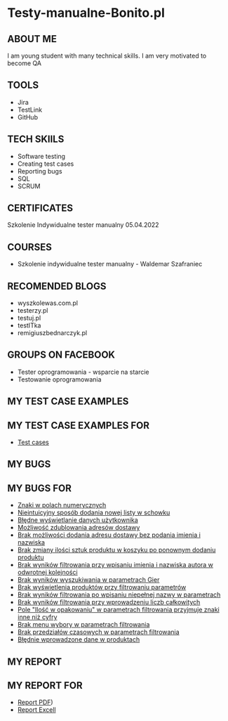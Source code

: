 # Testy-manualne-Bonito.pl
## ABOUT ME
I am young student with many technical skills. I am very motivated to become QA
## TOOLS
* Jira
* TestLink
* GitHub
## TECH SKIILS
* Software testing
* Creating test cases
* Reporting bugs
* SQL
* SCRUM
## CERTIFICATES
Szkolenie Indywidualne tester manualny 05.04.2022
## COURSES
* Szkolenie indywidualne tester manualny - Waldemar Szafraniec
## RECOMENDED BLOGS
* wyszkolewas.com.pl
* testerzy.pl
* testuj.pl
* testITka
* remigiuszbednarczyk.pl
## GROUPS ON FACEBOOK
* Tester oprogramowania - wsparcie na starcie
* Testowanie oprogramowania
## MY TEST CASE EXAMPLES
## MY TEST CASE EXAMPLES FOR 
* [Test cases](https://drive.google.com/file/d/16XbjWoMTx_wwylDAf5lr7f81sH0ZMIu4/view?usp=drive_link)
## MY BUGS
## MY BUGS FOR 
* [Znaki w polach numerycznych](https://drive.google.com/file/d/1SnG4IKJ0BjimJzju4qZxslEVUg6j7DS-/view?usp=drive_link)
* [Nieintuicyjny sposób dodania nowej listy w schowku](https://drive.google.com/file/d/1SXPSDtDX6eMIlfDxVXlabJh3TZCkEWnE/view?usp=drive_link)
* [Błędne wyświetlanie danych użytkownika](https://drive.google.com/file/d/15okH3YhhQdH8bpw6r4FCVEsDN7robMnz/view?usp=drive_link)
* [Możliwość zdublowania adresów dostawy](https://drive.google.com/file/d/1_N31UhnlLacuHVY21dNaTH1SdCWBQuSS/view?usp=drive_link)
* [Brak możliwości dodania adresu dostawy bez podania imienia i nazwiska](https://drive.google.com/file/d/1dvgjWF3zNJvvikefpKWGDg8EFVQ-jLuJ/view?usp=drive_link)
* [Brak zmiany ilości sztuk produktu w koszyku po ponownym dodaniu produktu](https://drive.google.com/file/d/1YYPd-XaNTltpc7e_JjUC0F7SSr1jipZ6/view?usp=drive_link)
* [Brak wyników filtrowania przy wpisaniu imienia i nazwiska autora w odwrotnej kolejności](https://drive.google.com/file/d/1qyRfPBmtp7ypn1ZxaiE4vzPcAXoj77Nj/view?usp=drive_link)
* [Brak wyników wyszukiwania w parametrach Gier](https://drive.google.com/file/d/1-Fb2vxZyOcL3DYCFi_TsE9B4p8tOO5kb/view?usp=drive_link)
* [Brak wyświetlenia produktów przy filtrowaniu parametrów](https://drive.google.com/file/d/1rISZN2uCt35lzQ2sGzkAkO0GtkT9KZZu/view?usp=drive_link)
* [Brak wyników filtrowania po wpisaniu niepełnej nazwy w parametrach](https://drive.google.com/file/d/1a8-5bsQZaXehtUUCgoZ7wqJl6ndu6lX9/view?usp=drive_link)
* [Brak wyników filtrowania przy wprowadzeniu liczb całkowitych](https://drive.google.com/file/d/1tUfWg9fqT2YD3hvwcNb-8B58VvQpuYUT/view?usp=drive_link)
* [Pole "Ilość w opakowaniu" w parametrach filtrowania przyjmuje znaki inne niż cyfry](https://drive.google.com/file/d/1tgGt6qsr0lJALWDxtQwGAf6mJGmbcgGy/view?usp=drive_link)
* [Brak menu wybory w parametrach filtrowania](https://drive.google.com/file/d/16r3sY-QSc2LBPfI-HadjmwMaQvsacUZl/view?usp=drive_link)
* [Brak przedziałów czasowych w parametrach filtrowania](https://drive.google.com/file/d/1D7l0C09LwaqWXx9EsdmXxlTGWN1V7jN6/view?usp=drive_link)
* [Błędnie wprowadzone dane w produktach](https://drive.google.com/file/d/1_04y-Ef72Yrf83Kh4mtf676d85jERz9P/view?usp=drive_link)
  
## MY REPORT
## MY REPORT FOR 
* [Report PDF](https://drive.google.com/file/d/1SumXqAU9cUhDbZNOsnCAYEN4PgOfUSkg/view?usp=drive_link))
* [Report Excell](https://docs.google.com/spreadsheets/d/1JlYbBdWpmFShoo_3iwOfQIEmihvD1Xv-/edit?usp=drive_link&ouid=108727791996137894263&rtpof=true&sd=true)
